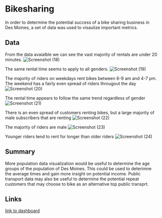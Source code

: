 
# Bikesharing
In order to determine the potential success of a bike sharing business in Des Moines, a set of data was used to visaulize important metrics.

## Data
From the data avaialble we can see the vast majority of rentals are under 20 minutes. 
![Screenshot (18)](https://user-images.githubusercontent.com/81697076/127787930-9df4effa-ebb9-4851-9b6e-f28690864691.png)

The same rental time seems to apply to all genders.
![Screenshot (19)](https://user-images.githubusercontent.com/81697076/127787934-4c8937d7-a196-43a7-974d-f5122da4ae79.png)

The majority of riders on weekdays rent bikes between 6-9 am and 4-7 pm. The weekend has a fairly even spread of riders througout the day
![Screenshot (20)](https://user-images.githubusercontent.com/81697076/127787936-46a96a9b-5a46-4405-b109-f6c6d33bc985.png)

The rental time appears to follow the same trend regardless of gender 
![Screenshot (21)](https://user-images.githubusercontent.com/81697076/127787938-784eed3c-ed00-4f29-85b2-dd99adacde10.png)

There is an even spread of customers renting bikes, but a large majority of male subscribers that are renting
![Screenshot (22)](https://user-images.githubusercontent.com/81697076/127787939-3323a4a5-1102-4c3b-9872-4c3ed2249573.png)

The majority of riders are male
![Screenshot (23)](https://user-images.githubusercontent.com/81697076/127787940-97adecac-f210-4857-aa75-3624a47a79cd.png)

Younger riders tend to rent for longer than older riders
![Screenshot (24)](https://user-images.githubusercontent.com/81697076/127787943-3deb8fd8-bf1c-4dcb-bbbd-a76de22f2ba9.png)

## Summary
More population data visualization would be useful to determine the age groups of the population of Des Moines. This could be used to deterimne the average times and gain more insight on potential income. Public transport data may also be useful to determine the potential repeat customers that may choose to bike as an alternative top public transprt.


## Links
[link to dashboard](https://public.tableau.com/app/profile/christopher.eife/viz/Challenge_16278519073640/Story1?publish=yes)

